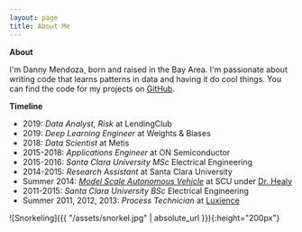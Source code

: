 ```yaml
---
layout: page
title: About Me
---
```


**About**

I'm Danny Mendoza, born and raised in the Bay Area. I'm passionate about writing code that learns patterns in data and having it do cool things. You can find the code for my projects on [GitHub](https://github.com/jdmendoza). 

**Timeline**
- 2019: *Data Analyst, Risk* at LendingClub
- 2019: *Deep Learning Engineer* at Weights & Biases
- 2018: *Data Scientist* at Metis
- 2015-2018: *Applications Engineer* at ON Semiconductor
- 2015-2016: *Santa Clara University MSc* Electrical Engineering
- 2014-2015: *Research Assistant* at Santa Clara University
- Summer 2014: *[Model Scale Autonomous Vehicle](https://www.scu.edu/engineering/stories/engineering-news-fall-2014/more-power-to-these-summer-scholars.html)* at SCU under [Dr. Healy](https://www.scu.edu/engineering/faculty/healy-tim/)
- 2011-2015: *Santa Clara University BSc* Electrical Engineering
- Summer 2011, 2012, 2013: *Process Technician* at [Luxience](http://www.luxience.com/)



![Snorkeling]({{ "/assets/snorkel.jpg" | absolute_url }}){:height="200px"}
